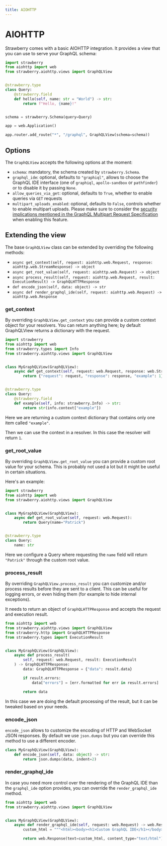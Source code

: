 ```yaml
---
title: AIOHTTP
---
```


# AIOHTTP

Strawberry comes with a basic AIOHTTP integration. It provides a view that you
can use to serve your GraphQL schema:

```python
import strawberry
from aiohttp import web
from strawberry.aiohttp.views import GraphQLView


@strawberry.type
class Query:
    @strawberry.field
    def hello(self, name: str = "World") -> str:
        return f"Hello, {name}!"


schema = strawberry.Schema(query=Query)

app = web.Application()

app.router.add_route("*", "/graphql", GraphQLView(schema=schema))
```

## Options

The `GraphQLView` accepts the following options at the moment:

- `schema`: mandatory, the schema created by `strawberry.Schema`.
- `graphql_ide`: optional, defaults to `"graphiql"`, allows to choose the
  GraphQL IDE interface (one of `graphiql`, `apollo-sandbox` or `pathfinder`) or
  to disable it by passing `None`.
- `allow_queries_via_get`: optional, defaults to `True`, whether to enable
  queries via `GET` requests
- `multipart_uploads_enabled`: optional, defaults to `False`, controls whether
  to enable multipart uploads. Please make sure to consider the
  [security implications mentioned in the GraphQL Multipart Request Specification](https://github.com/jaydenseric/graphql-multipart-request-spec/blob/master/readme.md#security)
  when enabling this feature.

## Extending the view

The base `GraphQLView` class can be extended by overriding the following
methods:

- `async get_context(self, request: aiohttp.web.Request, response: aiohttp.web.StreamResponse) -> object`
- `async get_root_value(self, request: aiohttp.web.Request) -> object`
- `async process_result(self, request: aiohttp.web.Request, result: ExecutionResult) -> GraphQLHTTPResponse`
- `def encode_json(self, data: object) -> str`
- `async def render_graphql_ide(self, request: aiohttp.web.Request) -> aiohttp.web.Response`

### get_context

By overriding `GraphQLView.get_context` you can provide a custom context object
for your resolvers. You can return anything here; by default GraphQLView returns
a dictionary with the request.

```python
import strawberry
from aiohttp import web
from strawberry.types import Info
from strawberry.aiohttp.views import GraphQLView


class MyGraphQLView(GraphQLView):
    async def get_context(self, request: web.Request, response: web.StreamResponse):
        return {"request": request, "response": response, "example": 1}


@strawberry.type
class Query:
    @strawberry.field
    def example(self, info: strawberry.Info) -> str:
        return str(info.context["example"])
```

Here we are returning a custom context dictionary that contains only one item
called `"example"`.

Then we can use the context in a resolver. In this case the resolver will return
`1`.

### get_root_value

By overriding `GraphQLView.get_root_value` you can provide a custom root value
for your schema. This is probably not used a lot but it might be useful in
certain situations.

Here's an example:

```python
import strawberry
from aiohttp import web
from strawberry.aiohttp.views import GraphQLView


class MyGraphQLView(GraphQLView):
    async def get_root_value(self, request: web.Request):
        return Query(name="Patrick")


@strawberry.type
class Query:
    name: str
```

Here we configure a Query where requesting the `name` field will return
`"Patrick"` through the custom root value.

### process_result

By overriding `GraphQLView.process_result` you can customize and/or process
results before they are sent to a client. This can be useful for logging errors,
or even hiding them (for example to hide internal exceptions).

It needs to return an object of `GraphQLHTTPResponse` and accepts the request
and execution result.

```python
from aiohttp import web
from strawberry.aiohttp.views import GraphQLView
from strawberry.http import GraphQLHTTPResponse
from strawberry.types import ExecutionResult


class MyGraphQLView(GraphQLView):
    async def process_result(
        self, request: web.Request, result: ExecutionResult
    ) -> GraphQLHTTPResponse:
        data: GraphQLHTTPResponse = {"data": result.data}

        if result.errors:
            data["errors"] = [err.formatted for err in result.errors]

        return data
```

In this case we are doing the default processing of the result, but it can be
tweaked based on your needs.

### encode_json

`encode_json` allows to customize the encoding of HTTP and WebSocket JSON
responses. By default we use `json.dumps` but you can override this method to
use a different encoder.

```python
class MyGraphQLView(GraphQLView):
    def encode_json(self, data: object) -> str:
        return json.dumps(data, indent=2)
```

### render_graphql_ide

In case you need more control over the rendering of the GraphQL IDE than the
`graphql_ide` option provides, you can override the `render_graphql_ide` method.

```python
from aiohttp import web
from strawberry.aiohttp.views import GraphQLView


class MyGraphQLView(GraphQLView):
    async def render_graphql_ide(self, request: web.Request) -> web.Response:
        custom_html = """<html><body><h1>Custom GraphQL IDE</h1></body></html>"""

        return web.Response(text=custom_html, content_type="text/html")
```
